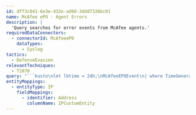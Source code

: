 ```yaml
---
id: dff3c841-6e3e-432e-ad68-3ddd7326bc01
name: McAfee ePO - Agent Errors
description: |
  'Query searches for error events from McAfee agents.'
requiredDataConnectors:
  - connectorId: McAfeeePO
    dataTypes:
      - Syslog
tactics:
  - DefenseEvasion
relevantTechniques:
  - T1070
query: "```kusto\nlet lbtime = 24h;\nMcAfeeEPOEvent\n| where TimeGenerated > ago(lbtime)\n| where EventId in ('2402', '2412', '1119', '1123', '2201', '2202', '2204', '2208', '3020', '3021')\n| extend EventMessage = case(EventId == '2402', \"Update Failed\",\n                              EventId == '2412', \"Deployment Failed\",\n                              EventId == '1119', \n                              \"The update failed; see event log\",\n                              EventId == '1123', \"The upgrade failed; see event log\",\n                              EventId == '2201', \"McAfee Agent: Failed to install software package\",\n                              EventId == '2202', \"McAfee Agent: Install retry limit reached for software package\",\n                              EventId == '2204', \"McAfee Agent: Insufficient disk space to install software\", \n                              EventId == '2208', \"McAfee Agent: Insufficient disk space to download software\",\n                              EventId == '3020', \"Invalid virus signature files\",\n                              \"Scan engine error\")\n| project DvcIpAddr, EventId, EventMessage\n| extend IPCustomEntity = DvcIpAddr\n```"
entityMappings:
  - entityType: IP
    fieldMappings:
      - identifier: Address
        columnName: IPCustomEntity
---
```


